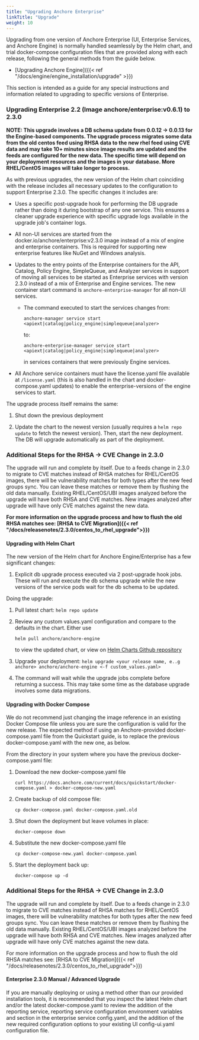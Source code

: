 ```yaml
---
title: "Upgrading Anchore Enterprise"
linkTitle: "Upgrade"
weight: 10
---
```


Upgrading from one version of Anchore Enterprise (UI, Enterprise Services, and Anchore Engine) is normally handled seamlessly by the Helm chart, and 
trial docker-compose configuration files that are provided along with each release, following the general methods from the guide below.

- [Upgrading Anchore Engine]({{< ref "/docs/engine/engine_installation/upgrade" >}})

This section is intended as a guide for any special instructions and information related to upgrading to specific versions of Enterprise.

### Upgrading Enterprise 2.2 (Image anchore/enterprise:v0.6.1) to 2.3.0


**NOTE: This upgrade involves a DB schema update from 0.0.12 -> 0.0.13 for the Engine-based components. The upgrade process migrates some data from the 
old centos feed using RHSA data to the new rhel feed using CVE data and may take 10+ minutes since image results are updated and the feeds are configured 
for the new data. The specific time will depend on your deployment resources and the images in your database. More RHEL/CentOS images will take longer 
to process.**

As with previous upgrades, the new version of the Helm chart coinciding with the release includes all necessary updates to the configuration to support 
Enterprise 2.3.0. The specific changes it includes are:

* Uses a specific post-upgrade hook for performing the DB upgrade rather than doing it during bootstrap of any one service. This ensures a cleaner 
upgrade experience with specific upgrade logs available in the upgrade job's container logs.


* All non-UI services are started from the docker.io/anchore/enterprise:v2.3.0 image instead of a mix of engine and enterprise containers. This is 
required for supporting new enterprise features like NuGet and Windows analysis.

* Updates to the entry points of the Enterprise containers for the API, Catalog, Policy Engine, SimpleQueue, and Analyzer services in support of 
moving all services to be started as Enterprise services with version 2.3.0 instead of a mix of Enterprise and Engine services. The new container 
start command is `anchore-enterprise-manager` for all non-UI services.

  * The command executed to start the services changes from:


        anchore-manager service start <apiext|catalog|policy_engine|simplequeue|analyzer>


    to:


        anchore-enterprise-manager service start <apiext|catalog|policy_engine|simplequeue|analyzer>


    in services containers that were previously Engine services.

* All Anchore service containers must have the license.yaml file available at `/license.yaml` (this is also handled in the chart and docker-compose.yaml 
updates) to enable the enterprise-versions of the engine services to start.


The upgrade process itself remains the same:

1. Shut down the previous deployment

1. Update the chart to the newest version (usually requires a `helm repo update` to fetch the newest version). Then, start the new deployment. The DB 
will upgrade automatically as part of the deployment.

### Additional Steps for the RHSA -> CVE Change in 2.3.0

The upgrade will run and complete by itself. Due to a feeds change in 2.3.0 to migrate to CVE matches instead of RHSA matches for RHEL/CentOS images, 
there will be vulnerability matches for both types after the new feed groups sync. You can leave these matches or remove them by flushing the old data
manually. Existing RHEL/CentOS/UBI images analyzed before the upgrade will have both RHSA and CVE matches. New images analyzed after upgrade will have 
only CVE matches against the new data.

**For more information on the upgrade process and how to flush the old RHSA matches see: [RHSA to CVE Migration]({{< ref "/docs/releasenotes/2.3.0/centos_to_rhel_upgrade">}})**


#### Upgrading with Helm Chart

The new version of the Helm chart for Anchore Engine/Enterprise has a few significant changes:

1. Explicit db upgrade process executed via 2 post-upgrade hook jobs. These will run and execute the db schema upgrade while the new versions of the 
service pods wait for the db schema to be updated.

Doing the upgrade:

1. Pull latest chart: `helm repo update`

1. Review any custom values.yaml configuration and compare to the defaults in the chart. Either use 

    `helm pull anchore/anchore-engine`
 
    to view the updated chart, or view on [Helm Charts Github repository](https://github.com/anchore/anchore-charts/blob/master/stable/anchore-engine)

1. Upgrade your deployment: `helm upgrade <your release name, e..g anchore> anchore/anchore-engine <-f custom_values.yaml>`

1. The command will wait while the upgrade jobs complete before returning a success. This may take some time as the database upgrade involves some data migrations.


#### Upgrading with Docker Compose

We do not recommend just changing the image reference in an existing Docker Compose file unless you are sure the configuration is valid for the new release. The expected
method if using an Anchore-provided docker-compose.yaml file from the Quickstart guide, is to replace the previous docker-compose.yaml with the new one, as below.

From the directory in your system where you have the previous docker-compose.yaml file:


1. Download the new docker-compose.yaml file
    ```
    curl https://docs.anchore.com/current/docs/quickstart/docker-compose.yaml > docker-compose-new.yaml
    ```

1. Create backup of old compose file:
    ```
    cp docker-compose.yaml docker-compose.yaml.old
    ```

1. Shut down the deployment but leave volumes in place:
    ```
    docker-compose down
    ```

1. Substitute the new docker-compose.yaml file
    ```
    cp docker-compose-new.yaml docker-compose.yaml
    ```

1. Start the deployment back up:
    ```
    docker-compose up -d
    ```


### Additional Steps for the RHSA -> CVE Change in 2.3.0

The upgrade will run and complete by itself. Due to a feeds change in 2.3.0 to migrate to CVE matches instead of RHSA matches for RHEL/CentOS images, there will be vulnerability
matches for both types after the new feed groups sync. You can leave these matches or remove them by flushing the old data manually. Existing RHEL/CentOS/UBI images analyzed before
the upgrade will have both RHSA and CVE matches. New images analyzed after upgrade will have only CVE matches against the new data.

For more information on the upgrade process and how to flush the old RHSA matches see: [RHSA to CVE Migration]({{< ref "/docs/releasenotes/2.3.0/centos_to_rhel_upgrade">}})

#### Enterprise 2.3.0 Manual / Advanced Upgrade

If you are manually deploying or using a method other than our provided installation tools, it is recommended that you inspect the latest Helm chart and/or the latest docker-compose.yaml
 to review the addition of the reporting service, reporting service configuration environment variables and section in the enterprise service config.yaml, and the addition of the new 
 required configuration options to your existing UI config-ui.yaml configuration file.

